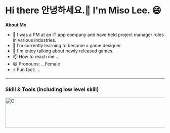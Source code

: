 # Hi there 안녕하세요.👋 I'm Miso Lee. 😄

**About Me**
- 👀 I was a PM at an IT app company and have held project manager roles in various industries.
- 🌱 I’m currently learning to become a game designer.
- 💞️ I'm enjoy talking about newly released games.
- 📫 How to reach me ...
- 😄 Pronouns: ...Female
- ⚡ Fun fact: ...


<hr>

### Skill & Tools (including low level skill)

<p align="left">
 <img src=https://raw.githubusercontent.com/misolee-IT/misolee/main/images/pictures%20(1)%20%E1%84%87%E1%85%A9%E1%86%A8%E1%84%89%E1%85%A1%E1%84%87%E1%85%A9%E1%86%AB.jpg?token=GHSAT0AAAAAACVDPIQ4RB23REJ42L6PUTUGZU5B6SQ alt="C" width="1100" height="95"/>
</p>

<!---
misolee-IT/misolee-IT is a ✨ special ✨ repository because its `README.md` (this file) appears on your GitHub profile.
You can click the Preview link to take a look at your changes.
--->
